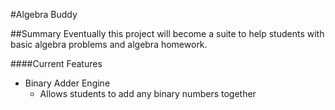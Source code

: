 #Algebra Buddy

##Summary
Eventually this project will become a suite to help students with basic algebra problems and algebra homework.

####Current Features
- Binary Adder Engine
	+ Allows students to add any binary numbers together
